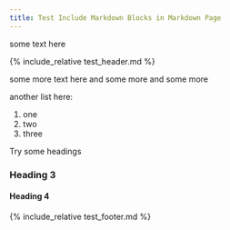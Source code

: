 ```yaml
---
title: Test Include Markdown Blocks in Markdown Page
---
```



some text here

{% include_relative test_header.md %}


some more text here and some more
and some more


another list here:

1. one
2. two
3. three

Try some headings

### Heading 3

#### Heading 4

{% include_relative test_footer.md %}
